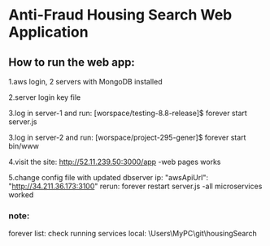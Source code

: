 # Anti-Fraud Housing Search Web Application

## How to run the web app:

1.aws login, 2 servers with MongoDB installed

2.server login key file

3.log in server-1 and run: [worspace/testing-8.8-release]$ forever start server.js

3.log in server-2 and run: [worspace/project-295-gener]$ forever start bin/www 

4.visit the site: http://52.11.239.50:3000/app
-web pages works

5.change config file with updated dbserver ip: "awsApiUrl": "http://34.211.36.173:3100"
rerun: forever restart server.js
-all microservices worked

### note:
forever list: check running services
local: \Users\MyPC\git\housingSearch